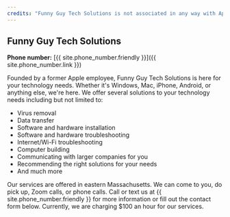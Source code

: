 ```yaml
---
credits: "Funny Guy Tech Solutions is not associated in any way with Apple Inc., Microsoft Inc., Alphabet Inc., or any other company."
---
```


## Funny Guy Tech Solutions

**Phone number:** [{{ site.phone_number.friendly }}]({{ site.phone_number.link }})

Founded by a former Apple employee, Funny Guy Tech Solutions is here for your technology needs. Whether it's Windows, Mac, iPhone, Android, or anything else, we're here.  We offer several solutions to your technology needs including but not limited to:

* Virus removal
* Data transfer
* Software and hardware installation
* Software and hardware troubleshooting
* Internet/Wi-Fi troubleshooting
* Computer building
* Communicating with larger companies for you
* Recommending the right solutions for your needs
* And much more

Our services are offered in eastern Massachusetts. We can come to you, do pick up, Zoom calls, or phone calls. Call or text us at {{ site.phone_number.friendly }} for more information or fill out the contact form below. Currently, we are charging $100 an hour for our services.
